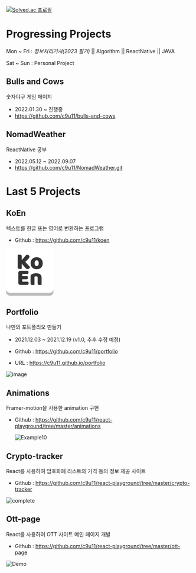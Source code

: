 <!-- <a href="https://opgc.me/#/users/c9u11" target="_blank"><img src="https://api.opgc.me/githubs/users/c9u11/tag/?theme=basic" /></a> -->

[![Solved.ac 프로필](http://mazassumnida.wtf/api/v2/generate_badge?boj=tjrdud6412)](https://solved.ac/tjrdud6412)

# Progressing Projects

Mon ~ Fri : *정보처리기사(2023 필기)* || Algorithm || ReactNative || JAVA

Sat ~ Sun : Personal Project

## Bulls and Cows
숫자야구 게임 페이지
- 2022.01.30 ~ 진행중
- https://github.com/c9u11/bulls-and-cows

## NomadWeather
ReactNative 공부
- 2022.05.12 ~ 2022.09.07
- https://github.com/c9u11/NomadWeather.git

# Last 5 Projects

## KoEn

텍스트를 한글 또는 영어로 변환하는 프로그램

- Github : https://github.com/c9u11/koen

![KoEnLogo](https://raw.githubusercontent.com/c9u11/koen/main/assets/icons/png/128x128.png)

## Portfolio 

나만의 포트폴리오 만들기

- 2021.12.03 ~ 2021.12.19 (v1.0, 추후 수정 예정)

- Github : https://github.com/c9u11/portfolio

- URL : https://c9u11.github.io/portfolio

![image](https://user-images.githubusercontent.com/29428714/146666943-c015884f-3282-40f5-805f-b5c42f1dc992.png)

## Animations

Framer-motion을 사용한 animation 구현

- Github : https://github.com/c9u11/react-playground/tree/master/animations

  ![Example10](https://user-images.githubusercontent.com/29428714/146602836-68538cba-d23f-4dc6-a23e-877be3474089.gif)

## Crypto-tracker

React를 사용하여 암호화폐 리스트와 가격 등의 정보 제공 사이트

- Github : https://github.com/c9u11/react-playground/tree/master/crypto-tracker

![complete](https://user-images.githubusercontent.com/29428714/145825174-a4662338-36ca-435a-9fe7-7113be8b666f.gif)

## Ott-page

React를 사용하여 OTT 사이트 메인 페이지 개발

- Github : https://github.com/c9u11/react-playground/tree/master/ott-page

![Demo](https://user-images.githubusercontent.com/29428714/161424171-cfb0f041-5cd7-4eb1-8a06-8a3c699327da.gif)
